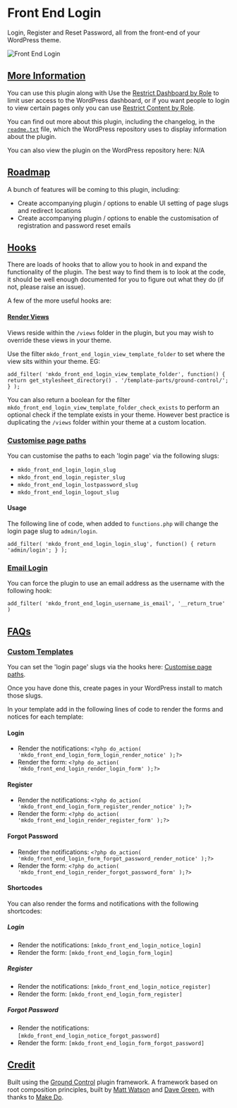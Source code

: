 # Front End Login

Login, Register and Reset Password, all from the front-end of your WordPress theme.

![Front End Login](https://github.com/mkdo/front-end-login/blob/master/assets/wp-org/banner-1544x500.png?raw=true "Front End Login")

## [More Information](#more-information)

You can use this plugin along with Use the [Restrict Dashboard by Role](https://en-gb.wordpress.org/plugins/restrict-dashboard-by-role/) to limit user access to the WordPress dashboard, or if you want people to login to view certain pages only you can use [Restrict Content by Role](https://en-gb.wordpress.org/plugins/restrict-content-by-role/).

You can find out more about this plugin, including the changelog, in the [`readme.txt`](https://github.com/mwtsn/front-end-login/blob/master/readme.txt) file, which the WordPress repository uses to display information about the plugin.

You can also view the plugin on the WordPress repository here: N/A

## [Roadmap](#roadmap)
A bunch of features will be coming to this plugin, including:

- Create accompanying plugin / options to enable UI setting of page slugs and redirect locations
- Create accompanying plugin / options to enable the customisation of registration and password reset emails

## [Hooks](#hooks)

There are loads of hooks that to allow you to hook in and expand the functionality
of the plugin. The best way to find them is to look at the code, it should be well
enough documented for you to figure out what they do (if not, please raise an issue).

A few of the more useful hooks are:

#### [Render Views](#hooks-render-views)
Views reside within the `/views` folder in the plugin, but you may wish to override
these views in your theme.

Use the filter `mkdo_front_end_login_view_template_folder` to set where the view
sits within your theme. EG:

`add_filter( 'mkdo_front_end_login_view_template_folder', function() {  
	return get_stylesheet_directory() . '/template-parts/ground-control/';  
} );`  

You can also return a boolean for the filter `mkdo_front_end_login_view_template_folder_check_exists`
to perform an optional check if the template exists in your theme. However best
practice is duplicating the `/views` folder within your theme at a custom location.

### [Customise page paths](#hooks-page-paths)

You can customise the paths to each 'login page' via the following slugs:

- `mkdo_front_end_login_login_slug`
- `mkdo_front_end_login_register_slug`
- `mkdo_front_end_login_lostpassword_slug`
- `mkdo_front_end_login_logout_slug`

#### Usage

The following line of code, when added to `functions.php` will change the login
page slug to `admin/login`.

`add_filter( 'mkdo_front_end_login_login_slug', function() {
	return 'admin/login';
} );`

### [Email Login](#hooks-email-login)

You can force the plugin to use an email address as the username with the following hook:

`add_filter( 'mkdo_front_end_login_username_is_email', '__return_true' )`

## [FAQs](#faqs)

### [Custom Templates](#faqs-custom-templates)

You can set the 'login page' slugs via the hooks here: [Customise page paths](https://github.com/mwtsn/front-end-login/blob/master/README.md#hooks-page-paths).

Once you have done this, create pages in your WordPress install to match those slugs.

In your template add in the following lines of code to render the forms and notices for each template:

#### Login

- Render the notifications: `<?php do_action( 'mkdo_front_end_login_form_login_render_notice' );?>`
- Render the form: `<?php do_action( 'mkdo_front_end_login_render_login_form' );?>`

#### Register

- Render the notifications: `<?php do_action( 'mkdo_front_end_login_form_register_render_notice' );?>`
- Render the form: `<?php do_action( 'mkdo_front_end_login_render_register_form' );?>`

#### Forgot Password

- Render the notifications: `<?php do_action( 'mkdo_front_end_login_form_forgot_password_render_notice' );?>`
- Render the form: `<?php do_action( 'mkdo_front_end_login_render_forgot_password_form' );?>`

#### Shortcodes

You can also render the forms and notifications with the following shortcodes:

##### Login

- Render the notifications: `[mkdo_front_end_login_notice_login]`
- Render the form: `[mkdo_front_end_login_form_login]`

##### Register

- Render the notifications: `[mkdo_front_end_login_notice_register]`
- Render the form: `[mkdo_front_end_login_form_register]`

##### Forgot Password

- Render the notifications: `[mkdo_front_end_login_notice_forgot_password]`
- Render the form: `[mkdo_front_end_login_form_forgot_password]`

## [Credit](#credit)

Built using the [Ground Control](https://github.com/mwtsn/ground-control) plugin framework. A framework based on root composition principles, built by [Matt Watson](https://github.com/mwtsn/) and [Dave Green](https://github.com/davetgreen/), with thanks to [Make Do](https://www.makedo.net/).
